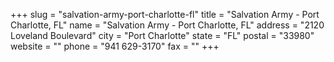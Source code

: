 +++
slug = "salvation-army-port-charlotte-fl"
title = "Salvation Army - Port Charlotte, FL"
name = "Salvation Army - Port Charlotte, FL"
address = "2120 Loveland Boulevard"
city = "Port Charlotte"
state = "FL"
postal = "33980"
website = ""
phone = "941 629-3170"
fax = ""
+++
